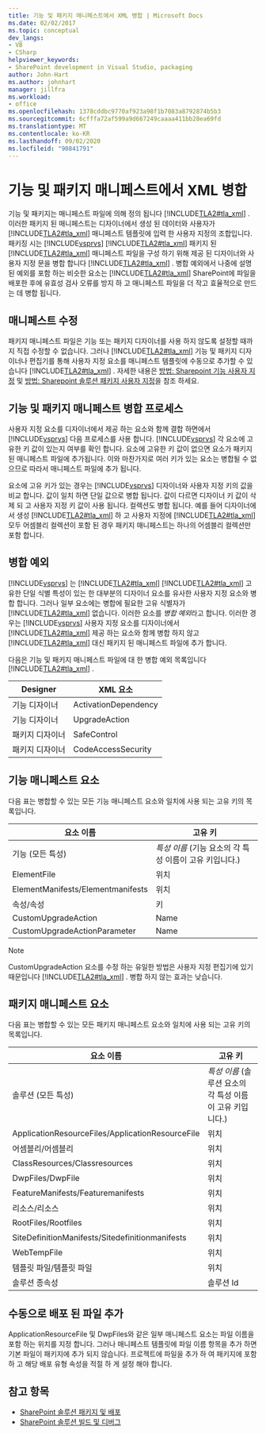 ```yaml
---
title: 기능 및 패키지 매니페스트에서 XML 병합 | Microsoft Docs
ms.date: 02/02/2017
ms.topic: conceptual
dev_langs:
- VB
- CSharp
helpviewer_keywords:
- SharePoint development in Visual Studio, packaging
author: John-Hart
ms.author: johnhart
manager: jillfra
ms.workload:
- office
ms.openlocfilehash: 1378cddbc9770af923a98f1b7083a8792874b5b3
ms.sourcegitcommit: 6cfffa72af599a9d667249caaaa411bb28ea69fd
ms.translationtype: MT
ms.contentlocale: ko-KR
ms.lasthandoff: 09/02/2020
ms.locfileid: "90841791"
---
```

# <a name="merge-xml-in-feature-and-package-manifests"></a>기능 및 패키지 매니페스트에서 XML 병합
  기능 및 패키지는 매니페스트 파일에 의해 정의 됩니다 [!INCLUDE[TLA2#tla_xml](../sharepoint/includes/tla2sharptla-xml-md.md)] . 이러한 패키지 된 매니페스트는 디자이너에서 생성 된 데이터와 사용자가 [!INCLUDE[TLA2#tla_xml](../sharepoint/includes/tla2sharptla-xml-md.md)] 매니페스트 템플릿에 입력 한 사용자 지정의 조합입니다. 패키징 시는 [!INCLUDE[vsprvs](../sharepoint/includes/vsprvs-md.md)] [!INCLUDE[TLA2#tla_xml](../sharepoint/includes/tla2sharptla-xml-md.md)] 패키지 된 [!INCLUDE[TLA2#tla_xml](../sharepoint/includes/tla2sharptla-xml-md.md)] 매니페스트 파일을 구성 하기 위해 제공 된 디자이너와 사용자 지정 문을 병합 합니다 [!INCLUDE[TLA2#tla_xml](../sharepoint/includes/tla2sharptla-xml-md.md)] . 병합 예외에서 나중에 설명 된 예외를 포함 하는 비슷한 요소는 [!INCLUDE[TLA2#tla_xml](../sharepoint/includes/tla2sharptla-xml-md.md)] SharePoint에 파일을 배포한 후에 유효성 검사 오류를 방지 하 고 매니페스트 파일을 더 작고 효율적으로 만드는 데 병합 됩니다.

## <a name="modify-the-manifests"></a>매니페스트 수정
 패키지 매니페스트 파일은 기능 또는 패키지 디자이너를 사용 하지 않도록 설정할 때까지 직접 수정할 수 없습니다. 그러나 [!INCLUDE[TLA2#tla_xml](../sharepoint/includes/tla2sharptla-xml-md.md)] 기능 및 패키지 디자이너나 편집기를 통해 사용자 지정 요소를 매니페스트 템플릿에 수동으로 추가할 수 있습니다 [!INCLUDE[TLA2#tla_xml](../sharepoint/includes/tla2sharptla-xml-md.md)] . 자세한 내용은 [방법: Sharepoint 기능 사용자 지정](../sharepoint/how-to-customize-a-sharepoint-feature.md) 및 [방법: Sharepoint 솔루션 패키지 사용자 지정](../sharepoint/how-to-customize-a-sharepoint-solution-package.md)을 참조 하세요.

## <a name="feature-and-package-manifest-merge-process"></a>기능 및 패키지 매니페스트 병합 프로세스
 사용자 지정 요소를 디자이너에서 제공 하는 요소와 함께 결합 하면에서 [!INCLUDE[vsprvs](../sharepoint/includes/vsprvs-md.md)] 다음 프로세스를 사용 합니다. [!INCLUDE[vsprvs](../sharepoint/includes/vsprvs-md.md)] 각 요소에 고유한 키 값이 있는지 여부를 확인 합니다. 요소에 고유한 키 값이 없으면 요소가 패키지된 매니페스트 파일에 추가됩니다. 이와 마찬가지로 여러 키가 있는 요소는 병합될 수 없으므로 따라서 매니페스트 파일에 추가 됩니다.

 요소에 고유 키가 있는 경우는 [!INCLUDE[vsprvs](../sharepoint/includes/vsprvs-md.md)] 디자이너와 사용자 지정 키의 값을 비교 합니다. 값이 일치 하면 단일 값으로 병합 됩니다. 값이 다르면 디자이너 키 값이 삭제 되 고 사용자 지정 키 값이 사용 됩니다. 컬렉션도 병합 됩니다. 예를 들어 디자이너에서 생성 [!INCLUDE[TLA2#tla_xml](../sharepoint/includes/tla2sharptla-xml-md.md)] 하 고 사용자 지정에 [!INCLUDE[TLA2#tla_xml](../sharepoint/includes/tla2sharptla-xml-md.md)] 모두 어셈블리 컬렉션이 포함 된 경우 패키지 매니페스트는 하나의 어셈블리 컬렉션만 포함 합니다.

## <a name="merge-exceptions"></a>병합 예외
 [!INCLUDE[vsprvs](../sharepoint/includes/vsprvs-md.md)] 는 [!INCLUDE[TLA2#tla_xml](../sharepoint/includes/tla2sharptla-xml-md.md)] [!INCLUDE[TLA2#tla_xml](../sharepoint/includes/tla2sharptla-xml-md.md)] 고유한 단일 식별 특성이 있는 한 대부분의 디자이너 요소를 유사한 사용자 지정 요소와 병합 합니다. 그러나 일부 요소에는 병합에 필요한 고유 식별자가 [!INCLUDE[TLA2#tla_xml](../sharepoint/includes/tla2sharptla-xml-md.md)] 없습니다. 이러한 요소를 *병합 예외*라고 합니다. 이러한 경우는 [!INCLUDE[vsprvs](../sharepoint/includes/vsprvs-md.md)] 사용자 지정 요소를 디자이너에서 [!INCLUDE[TLA2#tla_xml](../sharepoint/includes/tla2sharptla-xml-md.md)] 제공 하는 요소와 함께 병합 하지 않고 [!INCLUDE[TLA2#tla_xml](../sharepoint/includes/tla2sharptla-xml-md.md)] 대신 패키지 된 매니페스트 파일에 추가 합니다.

 다음은 기능 및 패키지 매니페스트 파일에 대 한 병합 예외 목록입니다 [!INCLUDE[TLA2#tla_xml](../sharepoint/includes/tla2sharptla-xml-md.md)] .

|Designer|XML 요소|
|--------------|-----------------|
|기능 디자이너|ActivationDependency|
|기능 디자이너|UpgradeAction|
|패키지 디자이너|SafeControl|
|패키지 디자이너|CodeAccessSecurity|

## <a name="feature-manifest-elements"></a>기능 매니페스트 요소
 다음 표는 병합할 수 있는 모든 기능 매니페스트 요소와 일치에 사용 되는 고유 키의 목록입니다.

|요소 이름|고유 키|
|------------------|----------------|
|기능 (모든 특성)|*특성 이름* (기능 요소의 각 특성 이름이 고유 키입니다.)|
|ElementFile|위치|
|ElementManifests/Elementmanifests|위치|
|속성/속성|키|
|CustomUpgradeAction|Name|
|CustomUpgradeActionParameter|Name|

> [!NOTE]
> CustomUpgradeAction 요소를 수정 하는 유일한 방법은 사용자 지정 편집기에 있기 때문입니다 [!INCLUDE[TLA2#tla_xml](../sharepoint/includes/tla2sharptla-xml-md.md)] . 병합 하지 않는 효과는 낮습니다.

## <a name="package-manifest-elements"></a>패키지 매니페스트 요소
 다음 표는 병합할 수 있는 모든 패키지 매니페스트 요소와 일치에 사용 되는 고유 키의 목록입니다.

|요소 이름|고유 키|
|------------------|----------------|
|솔루션 (모든 특성)|*특성 이름* (솔루션 요소의 각 특성 이름이 고유 키입니다.)|
|ApplicationResourceFiles/ApplicationResourceFile|위치|
|어셈블리/어셈블리|위치|
|ClassResources/Classresources|위치|
|DwpFiles/DwpFile|위치|
|FeatureManifests/Featuremanifests|위치|
|리소스/리소스|위치|
|RootFiles/Rootfiles|위치|
|SiteDefinitionManifests/Sitedefinitionmanifests|위치|
|WebTempFile|위치|
|템플릿 파일/템플릿 파일|위치|
|솔루션 종속성|솔루션 Id|

## <a name="manually-add-deployed-files"></a>수동으로 배포 된 파일 추가
 ApplicationResourceFile 및 DwpFiles와 같은 일부 매니페스트 요소는 파일 이름을 포함 하는 위치를 지정 합니다. 그러나 매니페스트 템플릿에 파일 이름 항목을 추가 하면 기본 파일이 패키지에 추가 되지 않습니다. 프로젝트에 파일을 추가 하 여 패키지에 포함 하 고 해당 배포 유형 속성을 적절 하 게 설정 해야 합니다.

## <a name="see-also"></a>참고 항목
- [SharePoint 솔루션 패키지 및 배포](../sharepoint/packaging-and-deploying-sharepoint-solutions.md)
- [SharePoint 솔루션 빌드 및 디버그](../sharepoint/building-and-debugging-sharepoint-solutions.md)

